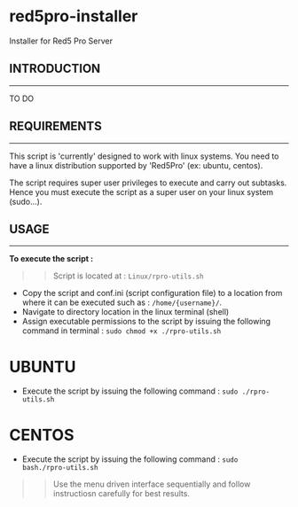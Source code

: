 # red5pro-installer
Installer for Red5 Pro Server


## INTRODUCTION
---

TO DO


## REQUIREMENTS
---

This script is 'currently' designed to work with linux systems. You need to have a linux distribution supported by 'Red5Pro' (ex: ubuntu, centos).

The script requires super user privileges to execute and carry out subtasks. Hence you must execute the script as a super user on your linux system (sudo...).


## USAGE
---

**To execute the script :** 
>> Script is located at : `Linux/rpro-utils.sh`
* Copy the script and conf.ini (script configuration file) to a location from where it can be executed such as : `/home/{username}/`.
* Navigate to directory location in the linux terminal (shell)
* Assign executable permissions to the script by issuing the following command in terminal : `sudo chmod +x ./rpro-utils.sh`

UBUNTU
=======
* Execute the script by issuing the following command : `sudo ./rpro-utils.sh`

CENTOS
=======
* Execute the script by issuing the following command : `sudo  bash./rpro-utils.sh`

>> Use the menu driven interface sequentially and follow instructiosn carefully for best results.
